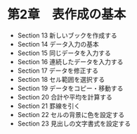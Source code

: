# 第2章　表作成の基本

- Section 13 新しいブックを作成する
- Section 14 データ入力の基本
- Section 15 同じデータを入力する
- Section 16 連続したデータを入力する
- Section 17 データを修正する
- Section 18 セル範囲を選択する
- Section 19 データをコピー・移動する
- Section 20 合計や平均を計算する
- Section 21 罫線を引く
- Section 22 セルの背景に色を設定する
- Section 23 見出しの文字書式を設定する
